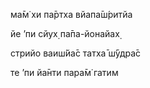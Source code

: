 ма̄м̇ хи па̄ртха вйапа̄ш́ритйа

йе ’пи сйух̣ па̄па-йонайах̣

стрийо ваиш́йа̄с татха̄ ш́ӯдра̄с

те ’пи йа̄нти пара̄м̇ гатим